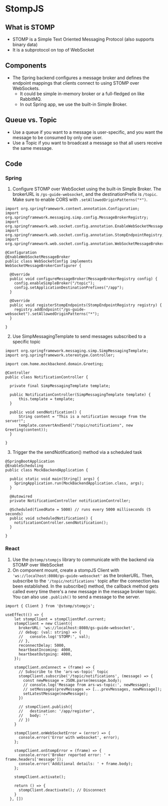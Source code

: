 # StompJS

## What is STOMP
- STOMP is a Simple Text Oriented Messaging Protocol (also supports binary data)
- It is a subprotocol on top of WebSocket

## Components
- The Spring backend configures a message broker and defines the endpoint mappings that clients connect to using STOMP over WebSockets.
  - It could be simple in-memory broker or a full-fledged on like RabbitMQ.
  - In out Spring app, we use the built-in Simple Broker.

## Queue vs. Topic
- Use a queue if you want to a message is user-specific, and you want the message to be consumed by only one user.
- Use a Topic if you want to broadcast a message so that all users receive the same message.


## Code

### Spring

1. Configure STOMP over WebSocket using the built-in Simple Broker. The brokerURL is ```/gs-guide-websocket```, and the destinationPrefix is ```/topic```. Make sure to enable CORS with ```.setAllowedOriginPatterns("*")```.
```
import org.springframework.context.annotation.Configuration;
import org.springframework.messaging.simp.config.MessageBrokerRegistry;
import org.springframework.web.socket.config.annotation.EnableWebSocketMessageBroker;
import org.springframework.web.socket.config.annotation.StompEndpointRegistry;
import org.springframework.web.socket.config.annotation.WebSocketMessageBrokerConfigurer;

@Configuration
@EnableWebSocketMessageBroker
public class WebSocketConfig implements WebSocketMessageBrokerConfigurer {

  @Override
  public void configureMessageBroker(MessageBrokerRegistry config) {
    config.enableSimpleBroker("/topic");
    config.setApplicationDestinationPrefixes("/app");
  }

  @Override
  public void registerStompEndpoints(StompEndpointRegistry registry) {
    registry.addEndpoint("/gs-guide-websocket").setAllowedOriginPatterns("*");
  }

}
```

2. Use SimpMessagingTemplate to send messages subscribed to a specific topic
```
import org.springframework.messaging.simp.SimpMessagingTemplate;
import org.springframework.stereotype.Controller;

import com.home.mockbackend.domain.Greeting;

@Controller
public class NotificationController {
	
  private final SimpMessagingTemplate template;

  public NotificationController(SimpMessagingTemplate template) {
      this.template = template;
  }
  
  public void sendNotification() {
      String content = "This is a notification message from the server!";
      template.convertAndSend("/topic/notifications", new Greeting(content));
  }

}
```

3. Trigger the the sendNotification() method via a scheduled task
```
@SpringBootApplication
@EnableScheduling
public class MockBackendApplication {

  public static void main(String[] args) {
    SpringApplication.run(MockBackendApplication.class, args);
  }

  @Autowired
  private NotificationController notificationController;
  
  @Scheduled(fixedRate = 5000) // runs every 5000 milliseconds (5 seconds)
  public void scheduledNotification() {
    notificationController.sendNotification();
  }

}
```

### React

1. Use the ```@stomp/stompjs``` library to communicate with the backend via STOMP over WebSocket
2. On component mount, create a stompJS Client with ```'ws://localhost:8080/gs-guide-websocket'``` as the brokerURL. Then, subscribe to the ```'/topic/notifications'``` topic after the connection has been established. In the subscribe() method, the callback method gets called every time there's a new message in the message broker topic. You can also use ```.publish()``` to send a message to the server.
```
import { Client } from '@stomp/stompjs';

useEffect(() => {
    let stompClient = stompClientRef.current;
    stompClient = new Client({
      brokerURL: 'ws://localhost:8080/gs-guide-websocket',
      // debug: (val: string) => {
      //   console.log('STOMP:', val);
      // },
      reconnectDelay: 5000,
      heartbeatIncoming: 4000,
      heartbeatOutgoing: 4000,
    });

    stompClient.onConnect = (frame) => {
      // Subscribe to the 'ars-ws-topic' topic
      stompClient.subscribe('/topic/notifications', (message) => {
        const newMessage = JSON.parse(message.body);
        // console.log('Message from ars-ws-topic:', newMessage);
        // setMessages(prevMessages => [...prevMessages, newMessage]);
        setLatestMessage(newMessage);
      })

      // stompClient.publish({
      //   destination: '/app/register',
      //   body: ''
      // })
    }

    stompClient.onWebSocketError = (error) => {
      console.error('Error with websocket', error);
    };
    
    stompClient.onStompError = (frame) => {
      console.error('Broker reported error: ' + frame.headers['message']);
      console.error('Additional details: ' + frame.body);
    };

    stompClient.activate();

    return () => {
      stompClient.deactivate(); // Disconnect
    }
  }, [])
```
